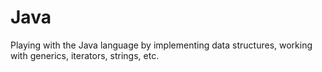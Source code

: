 # Java

Playing with the Java language by implementing data structures, working with generics, iterators, strings, etc.
